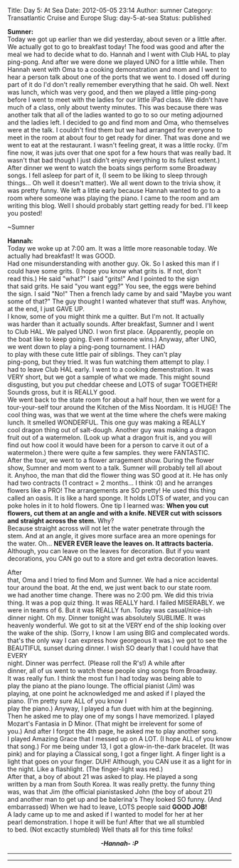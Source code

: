 Title: Day 5: At Sea
Date: 2012-05-05 23:14
Author: sumner
Category: Transatlantic Cruise and Europe
Slug: day-5-at-sea
Status: published

**Sumner:**  
Today we got up earlier than we did yesterday, about seven or a little
after. We actually got to go to breakfast today! The food was good and
after the meal we had to decide what to do. Hannah and I went with Club
HAL to play ping-pong. And after we were done we played UNO for a little
while. Then Hannah went with Oma to a cooking demonstration and mom and
I went to hear a person talk about one of the ports that we went to. I
dosed off during part of it do I'd don't really remember everything that
he said. Oh well. Next was lunch, which was very good, and then we
played a little ping-pong before I went to meet with the ladies for our
little iPad class. We didn't have much of a class, only about twenty
minutes. This was because there was another talk that all of the ladies
wanted to go to so our meting adjourned and the ladies left. I decided
to go and find mom and Oma, who themselves were at the talk. I couldn't
find them but we had arranged for everyone to meet in the room at about
four to get ready for diner. That was done and we went to eat at the
restaurant. I wasn't feeling great, it was a little rocky. (I'm fine
now, it was juts over that one spot for a few hours that was really bad.
It wasn't that bad though I just didn't enjoy everything to its fullest
extent.) After dinner we went to watch the boats sings perform some
Broadway songs. I fell asleep for part of it, (I seem to be liking to
sleep through things... Oh well it doesn't matter). We all went down to
the trivia show, it was pretty funny. We left a little early because
Hannah wanted to go to a room where someone was playing the piano. I
came to the room and am writing this blog. Well I should probably start
getting ready for bed. I'll keep you posted!

\~Sumner

**Hannah:**  
Today we woke up at 7:00 am. It was a little more reasonable today. We
actually had breakfast! It was GOOD.  
Had one misunderstanding with another guy. Ok. So I asked this man if I  
could have some grits. (I hope you know what grits is. If not, don't  
read this.) He said "what?" I said "grits!" And I pointed to the sign  
that said grits. He said "you want egg?" You see, the eggs were behind  
the sign. I said "No!" Then a french lady came by and said "Maybe you
want some of that?" The guy thought I wanted whatever that stuff was.
Anyhow, at the end, I just GAVE UP.  
I know, some of you might think me a quitter. But I'm not. It actually  
was harder than it actually sounds. After breakfast, Sumner and I went  
to Club HAL. We palyed UNO. I won first place. (Apparently, people on  
the boat like to keep going. Even if someone wins.) Anyway, after UNO,  
we went down to play a ping-pong tournament. I HAD  
to play with these cute little pair of siblings. They can't play  
ping-pong, but they tried. It was fun watching them attempt to play. I  
had to leave Club HAL early. I went to a cooking demenstration. It was  
VERY short, but we got a sample of what we made. This might sound  
disgusting, but you put cheddar cheese and LOTS of sugar TOGETHER!
Sounds gross, but it is REALLY good.  
We went back to the state room for about a half hour, then we went for
a  
tour-your-self tour around the Kitchen of the Miss Noordam. It is HUGE!
The cool thing was, was that we went at the time where the chefs were
making lunch. It smelled WONDERFUL. This one guy was making a REALLY  
cool dragon thing out of salt-dough. Another guy was making a dragon  
fruit out of a watermelon. (Look up what a dragon fruit is, and you
will  
find out how cool it would have been for a person to carve it out of a  
watermelon.) there were quite a few samples. they were FANTASTIC.  
After the tour, we went to a flower arragement show. During the flower  
show, Sumner and mom went to a talk. Sumner will probably tell all
about  
it. Anyhoo, the man that did the flower thing was SO good at it. He has
only had two contracts (1 contract = 2 months... I think :0) and he
arranges flowers like a PRO! The arrangements are SO pretty! He used
this thing called an oasis. It is like a hard sponge. It holds LOTS of
water, and you can poke holes in it to hold flowers. One tip I learned
was: **When you cut flowers, cut them at an angle and with a knife.
NEVER cut with scissors and straight across the stem.** Why?  
Because straight across will not let the water penetrate through the  
stem. And at an angle, it gives more surface area an more openings for  
the water. Oh... **NEVER EVER leave the leaves on. It attracts
bacteria.** Although, you can leave on the leaves for decoration. But if
you want decorations, you CAN go out to a store and get extra decoration
leaves.

After  
that, Oma and I tried to find Mom and Sumner. We had a nice accidental  
tour around the boat. At the end, we just went back to our state room.  
we had another time change. There was no 2:00 pm. We did this trivia  
thing. It was a pop quiz thing. It was REALLY hard. I failed MISERABLY.
we were in teams of 6. But it was REALLY fun. Today was casual/nice-ish
dinner night. Oh my. Dinner tonight was absolutely SUBLIME. It was
heavenly wonderful. We got to sit at the VERY end of the ship looking
over the wake of the ship. (Sorry, I know I am using BIG and complecated
words. that's the only way I can express how georgeous It was.) we got
to see the BEAUTIFUL sunset during dinner. I wish SO dearly that I could
have that EVERY  
night. Dinner was perrfect. (Please roll the R's!) A while after  
dinner, all of us went to watch these people sing songs from Broadway.  
It was really fun. I think the most fun I had today was being able to  
play the piano at the piano lounge. The official pianist (Jim) was  
playing, at one point he acknowledged me and asked if I played the  
piano. (I'm pretty sure ALL of you know I  
play the piano.) Anyway, I played a fun duet with him at the beginning.  
Then he asked me to play one of my songs I have memorized. I played  
Mozart's Fantasia in D Minor. (That might be irrelevent for some of  
you.) And after I forgot the 4th page, he asked me to play another
song.  
I played Amazing Grace that I messed up on A LOT. (I hope ALL of you
know that song.) For me being under 13, I got a glow-in-the-dark
bracelet. (It was pink) and for playing a Classical song, I got a finger
light. A finger light is a light that goes on your finger. DUH!
Although, you CAN use it as a light for in the night. Like a flashlight.
(The finger-light was red.)  
After that, a boy of about 21 was asked to play. He played a song  
written by a man from South Korea. It was really pretty. the funny
thing  
was, was that Jim (the official pianistasked John (the boy of about 21)  
and another man to get up and be balerina's They looked SO funny. (And
embarrassed) When we had to leave, LOTS people said **GOOD JOB!**  
A lady came up to me and asked if I wanted to model for her at her  
pearl demonstration. I hope it will be fun! After that we all stumbled  
to bed. (Not excactly stumbled) Well thats all for this time folks!

<div align="CENTER">

***-Hannah- :P***

</div>

***  
***

